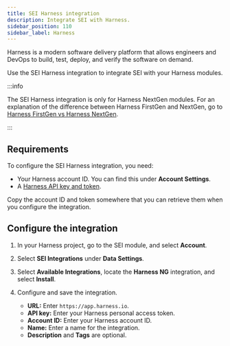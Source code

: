 ```yaml
---
title: SEI Harness integration
description: Integrate SEI with Harness.
sidebar_position: 110
sidebar_label: Harness
---
```


Harness is a modern software delivery platform that allows engineers and DevOps to build, test, deploy, and verify the software on demand.

Use the SEI Harness integration to integrate SEI with your Harness modules.

:::info

The SEI Harness integration is only for Harness NextGen modules. For an explanation of the difference between Harness FirstGen and NextGen, go to [Harness FirstGen vs Harness NextGen](/docs/getting-started/harness-first-gen-vs-harness-next-gen).

:::

## Requirements

To configure the SEI Harness integration, you need:

* Your Harness account ID. You can find this under **Account Settings**.
* A [Harness API key and token](/docs/platform/automation/api/add-and-manage-api-keys).

Copy the account ID and token somewhere that you can retrieve them when you configure the integration.

## Configure the integration

1. In your Harness project, go to the SEI module, and select **Account**.
2. Select **SEI Integrations** under **Data Settings**.
3. Select **Available Integrations**, locate the **Harness NG** integration, and select **Install**.
4. Configure and save the integration.

   * **URL:** Enter `https://app.harness.io`.
   * **API key:** Enter your Harness personal access token.
   * **Account ID:** Enter your Harness account ID.
   * **Name:** Enter a name for the integration.
   * **Description** and **Tags** are optional.

<!-- Org and Project should already be selected? -->
